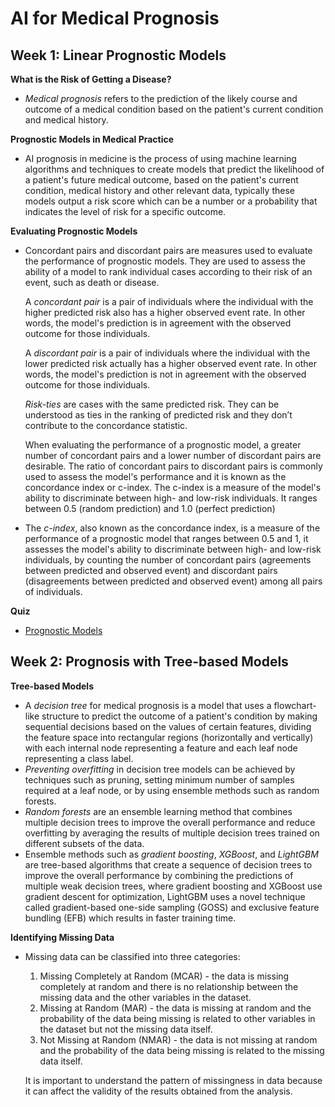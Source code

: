 # AI for Medical Prognosis

## Week 1: Linear Prognostic Models

__What is the Risk of Getting a Disease?__

- _Medical prognosis_ refers to the prediction of the likely course and outcome of a medical condition based on the patient's current condition and medical history.

__Prognostic Models in Medical Practice__

- AI prognosis in medicine is the process of using machine learning algorithms and techniques to create models that predict the likelihood of a patient's future medical outcome, based on the patient's current condition, medical history and other relevant data, typically these models output a risk score which can be a number or a probability that indicates the level of risk for a specific outcome.

__Evaluating Prognostic Models__

- Concordant pairs and discordant pairs are measures used to evaluate the performance of prognostic models. They are used to assess the ability of a model to rank individual cases according to their risk of an event, such as death or disease.
    
    A _concordant pair_ is a pair of individuals where the individual with the higher predicted risk also has a higher observed event rate. In other words, the model's prediction is in agreement with the observed outcome for those individuals.

    A _discordant pair_ is a pair of individuals where the individual with the lower predicted risk actually has a higher observed event rate. In other words, the model's prediction is not in agreement with the observed outcome for those individuals.

    _Risk-ties_ are cases with the same predicted risk. They can be understood as ties in the ranking of predicted risk and they don’t contribute to the concordance statistic.

    When evaluating the performance of a prognostic model, a greater number of concordant pairs and a lower number of discordant pairs are desirable. The ratio of concordant pairs to discordant pairs is commonly used to assess the model's performance and it is known as the concordance index or c-index. The c-index is a measure of the model's ability to discriminate between high- and low-risk individuals. It ranges between 0.5 (random prediction) and 1.0 (perfect prediction)

- The _c-index_, also known as the concordance index, is a measure of the performance of a prognostic model that ranges between 0.5 and 1, it assesses the model's ability to discriminate between high- and low-risk individuals, by counting the number of concordant pairs (agreements between predicted and observed event) and discordant pairs (disagreements between predicted and observed event) among all pairs of individuals.

__Quiz__

- [Prognostic Models](../Quizes/C2W1.md)

## Week 2: Prognosis with Tree-based Models

__Tree-based Models__

- A _decision tree_ for medical prognosis is a model that uses a flowchart-like structure to predict the outcome of a patient's condition by making sequential decisions based on the values of certain features, dividing the feature space into rectangular regions (horizontally and vertically) with each internal node representing a feature and each leaf node representing a class label.
- _Preventing overfitting_ in decision tree models can be achieved by techniques such as pruning, setting minimum number of samples required at a leaf node, or by using ensemble methods such as random forests.
- _Random forests_ are an ensemble learning method that combines multiple decision trees to improve the overall performance and reduce overfitting by averaging the results of multiple decision trees trained on different subsets of the data.
- Ensemble methods such as _gradient boosting_, _XGBoost_, and _LightGBM_ are tree-based algorithms that create a sequence of decision trees to improve the overall performance by combining the predictions of multiple weak decision trees, where gradient boosting and XGBoost use gradient descent for optimization, LightGBM uses a novel technique called gradient-based one-side sampling (GOSS) and exclusive feature bundling (EFB) which results in faster training time.

__Identifying Missing Data__

- Missing data can be classified into three categories:

  1. Missing Completely at Random (MCAR) - the data is missing completely at random and there is no relationship between the missing data and the other variables in the dataset.
  2. Missing at Random (MAR) - the data is missing at random and the probability of the data being missing is related to other variables in the dataset but not the missing data itself.
  3. Not Missing at Random (NMAR) - the data is not missing at random and the probability of the data being missing is related to the missing data itself.
     
  It is important to understand the pattern of missingness in data because it can affect the validity of the results obtained from the analysis.


